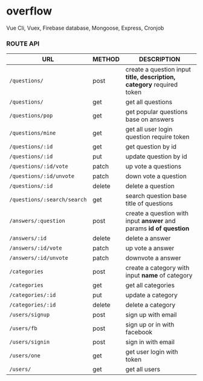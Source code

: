 # overflow
Vue Cli, Vuex, Firebase database, Mongoose, Express, Cronjob

### ROUTE API

URL| METHOD | DESCRIPTION
---------------------|----------------------|----------------------
`/questions/`| post | create a question input **title, description, category** required token
`/questions/`| get | get all questions
`/questions/pop`| get  |  get popular questions base on answers
`/questions/mine`| get  | get all user login question require token
`/questions/:id`| get  | get question by id
`/questions/:id`| put  | update question by id
`/questions/:id/vote`| patch  | up vote a questions
`/questions/:id/unvote`| patch  | down vote a question
`/questions/:id`| delete  | delete a question
`/questions/:search/search`| get  | search question base title of questions
`/answers/:question` | post | create a question with input **answer** and params **id of question**
`/answers/:id` | delete | delete a answer
`/answers/:id/vote` | patch | up vote a answer
`/answers/:id/unvote` | patch | downvote a answer
`/categories` | post | create a category with input **name** of category
`/categories` | get | get all categories
`/categories/:id` | put | update a category
`/categories/:id` | delete | delete a category
`/users/signup` | post | sign up with email
`/users/fb` | post | sign up or in with facebook
`/users/signin` | post | sign in with email
`/users/one` | get | get user login with token
`/users/` | get | get all users